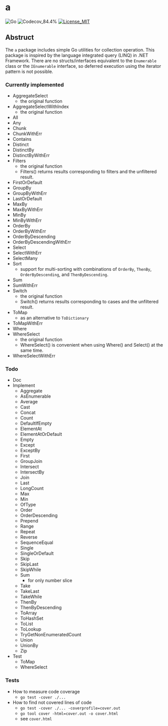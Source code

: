 # a

<!-- coverage color = red ＜ 65% ≦ yellow ＜ 85%　≦ green -->

![Go](https://img.shields.io/badge/-Go-76E1FE.svg?logo=go&style=plastic)
![Codecov_84.4%](https://img.shields.io/badge/coverage-84.4%-yellow)
[![License_MIT](https://img.shields.io/badge/license-MIT-blue)](https://github.com/Moiterika/a/blob/main/LICENSE)

## Abstruct

The `a` package includes simple Go utilities for collection operation. 
This package is inspired by the language integrated query (LINQ) in .NET Framework. 
There are no structs/interfaces equivalent to the `Enumerable` class or the `IEnumerable` interface, so deferred execution using the iterator pattern is not possible. 

### Currently implemented

- AggregateSelect
  - the original function
- AggregateSelectWithIndex
  - the original function
- All
- Any
- Chunk
- ChunkWithErr
- Contains
- Distinct
- DistinctBy
- DistinctByWithErr
- Filters
  - the original function
  - Filters() returns results corresponding to filters and the unfiltered result.
- FirstOrDefault
- GroupBy
- GroupByWithErr
- LastOrDefault
- MaxBy
- MaxByWithErr
- MinBy
- MinByWithErr
- OrderBy
- OrderByWithErr
- OrderByDescending
- OrderByDescendingWithErr
- Select
- SelectWithErr
- SelectMany
- Sort
  - support for multi-sorting with combinations of `OrderBy`, `ThenBy`, `OrderByDescending`, and `ThenByDescending`.
- Sum
- SumWithErr
- Switch
  - the original function
  - Switch() returns results corresponding to cases and the unfiltered result.
- ToMap
  - as an alternative to `ToDictionary`
- ToMapWithErr
- Where
- WhereSelect
  - the original function
  - WhereSelect() is convenient when using Where() and Select() at the same time.
- WhereSelectWithErr

### Todo

- Doc
- Implement
  - Aggregate
  - AsEnumerable
  - Average
  - Cast
  - Concat
  - Count
  - DefaultIfEmpty
  - ElementAt
  - ElementAtOrDefault
  - Empty
  - Except
  - ExceptBy
  - First
  - GroupJoin
  - Intersect
  - IntersectBy
  - Join
  - Last
  - LongCount
  - Max
  - Min
  - OfType
  - Order
  - OrderDescending
  - Prepend
  - Range
  - Repeat
  - Reverse
  - SequenceEqual
  - Single
  - SingleOrDefault
  - Skip
  - SkipLast
  - SkipWhile
  - Sum
    - for only number slice
  - Take
  - TakeLast
  - TakeWhile
  - ThenBy
  - ThenByDescending
  - ToArray
  - ToHashSet
  - ToList
  - ToLookup
  - TryGetNonEnumeratedCount
  - Union
  - UnionBy
  - Zip
- Test
  - ToMap
  - WhereSelect

### Tests

- How to measure code coverage
  - `go test -cover ./...`
- How to find not covered lines of code
  - `go test -cover ./... -coverprofile=cover.out`
  - `go tool cover -html=cover.out -o cover.html`
  - see `cover.html`
